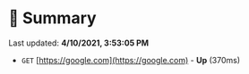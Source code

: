 # 📖 Summary
Last updated: **4/10/2021, 3:53:05 PM**

- `GET` [https://google.com](https://google.com) - **Up** (370ms)
